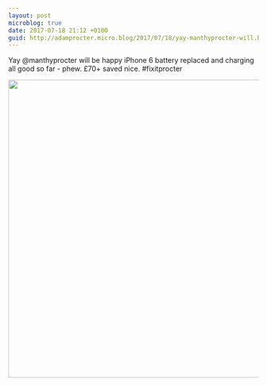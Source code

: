 ```yaml
---
layout: post
microblog: true
date: 2017-07-18 21:12 +0100
guid: http://adamprocter.micro.blog/2017/07/18/yay-manthyprocter-will.html
---
```

Yay @manthyprocter will be happy iPhone 6 battery replaced and charging all good so far - phew. £70+ saved nice. #fixitprocter

<img src="http://adamprocter.micro.blog/uploads/2017/ee43add2d1.jpg" width="600" height="600" />
